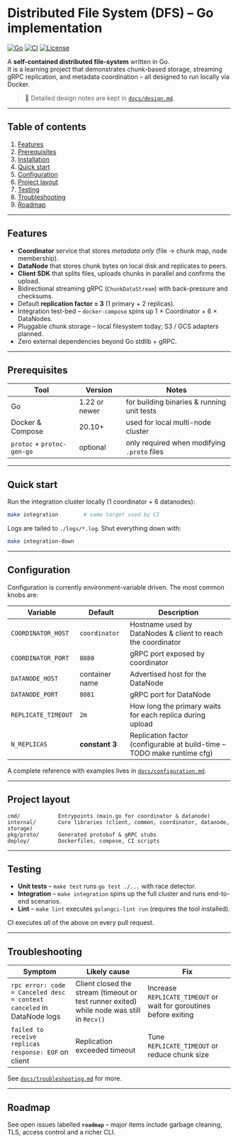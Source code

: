 # Distributed File System (DFS) – Go implementation

[![Go](https://img.shields.io/badge/go-1.22+-00ADD8?logo=go)](https://golang.org/) [![CI](https://github.com/mochivi/distributed-file-system/actions/workflows/integration-tests.yml/badge.svg)](https://github.com/mochivi/distributed-file-system/actions) [![License](https://img.shields.io/github/license/mochivi/distributed-file-system)](LICENSE)

A **self-contained distributed file-system** written in Go.  
It is a learning project that demonstrates chunk-based storage, streaming gRPC replication, and metadata coordination – all designed to run locally via Docker.

> 📖 Detailed design notes are kept in [`docs/design.md`](docs/design.md).

---

## Table of contents
1. [Features](#features)
2. [Prerequisites](#prerequisites)
3. [Installation](#installation)
4. [Quick start](#quick-start)
5. [Configuration](#configuration)
6. [Project layout](#project-layout)
7. [Testing](#testing)
8. [Troubleshooting](#troubleshooting)
9. [Roadmap](#roadmap)

---

## Features
* **Coordinator** service that stores *metadata only* (file → chunk map, node membership).
* **DataNode** that stores chunk bytes on local disk and replicates to peers.
* **Client SDK** that splits files, uploads chunks in parallel and confirms the upload.
* Bidirectional streaming gRPC (`ChunkDataStream`) with back-pressure and checksums.
* Default **replication factor = 3** (1 primary + 2 replicas).
* Integration test-bed – `docker-compose` spins up 1 × Coordinator + 6 × DataNodes.
* Pluggable chunk storage – local filesystem today; S3 / GCS adapters planned.
* Zero external dependencies beyond Go stdlib + gRPC.

---

## Prerequisites
| Tool | Version | Notes |
|------|---------|-------|
| Go   | 1.22 or newer | for building binaries & running unit tests |
| Docker & Compose | 20.10+ | used for local multi-node cluster |
| `protoc` + `protoc-gen-go` | optional | only required when modifying `.proto` files |

---

## Quick start
Run the integration cluster locally (1 coordinator + 6 datanodes):

```bash
make integration        # same target used by CI
```

Logs are tailed to `./logs/*.log`.  Shut everything down with:
```bash
make integration-down
```

---

## Configuration
Configuration is currently environment-variable driven.  The most common knobs are:

| Variable | Default | Description |
|----------|---------|-------------|
| `COORDINATOR_HOST` | `coordinator` | Hostname used by DataNodes & client to reach the coordinator |
| `COORDINATOR_PORT` | `8080` | gRPC port exposed by coordinator |
| `DATANODE_HOST` | container name | Advertised host for the DataNode |
| `DATANODE_PORT` | `8081` | gRPC port for DataNode |
| `REPLICATE_TIMEOUT` | `2m` | How long the primary waits for each replica during upload |
| `N_REPLICAS` | **constant 3** | Replication factor (configurable at build-time – TODO make runtime cfg) |

A complete reference with examples lives in [`docs/configuration.md`](docs/configuration.md).

---

## Project layout
```text
cmd/            Entrypoints (main.go for coordinator & datanode)
internal/       Core libraries (client, common, coordinator, datanode, storage)
pkg/proto/      Generated protobuf & gRPC stubs
deploy/         Dockerfiles, compose, CI scripts
```

---

## Testing
* **Unit tests** – `make test` runs `go test ./...` with race detector.
* **Integration** – `make integration` spins up the full cluster and runs end-to-end scenarios.
* **Lint** – `make lint` executes `golangci-lint run` (requires the tool installed).

CI executes *all* of the above on every pull request.

---

## Troubleshooting
| Symptom | Likely cause | Fix |
|---------|--------------|-----|
| `rpc error: code = Canceled desc = context canceled` in DataNode logs | Client closed the stream (timeout or test runner exited) while node was still in `Recv()` | Increase `REPLICATE_TIMEOUT` or wait for goroutines before exiting |
| `failed to receive replicas response: EOF` on client | Replication exceeded timeout | Tune `REPLICATE_TIMEOUT` or reduce chunk size |

See [`docs/troubleshooting.md`](docs/troubleshooting.md) for more.

---

## Roadmap
See open issues labelled **`roadmap`** – major items include garbage cleaning, TLS, access control and a richer CLI.
